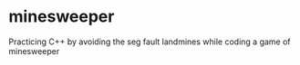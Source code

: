 # minesweeper
Practicing C++ by avoiding the seg fault landmines while coding a game of minesweeper
